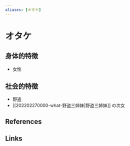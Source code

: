 ```yaml
---
aliases: [オタケ]
---
```

# オタケ

## 身体的特徴

- 女性

## 社会的特徴

- 野盗
- [[202202270000-what-野盗三姉妹|野盗三姉妹]] の次女

## References



## Links


